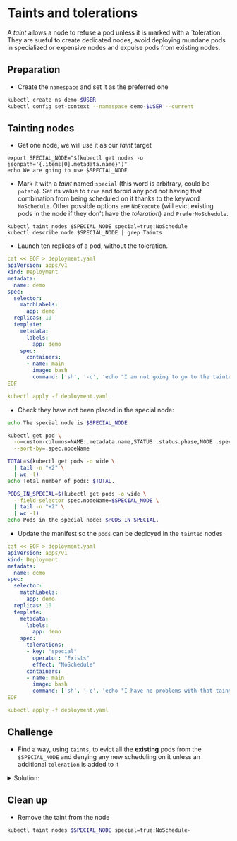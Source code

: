 # Taints and tolerations

A *taint* allows a node to refuse a pod unless it is marked with a `toleration. They are sueful to create dedicated nodes, avoid deploying mundane pods in specialized or expensive nodes and expulse pods from existing nodes.

## Preparation

* Create the `namespace` and set it as the preferred one

```bash
kubectl create ns demo-$USER
kubectl config set-context --namespace demo-$USER --current
```

## Tainting nodes

* Get one node, we will use it as our *taint* target

```
export SPECIAL_NODE="$(kubectl get nodes -o jsonpath='{.items[0].metadata.name}')"
echo We are going to use $SPECIAL_NODE
```

* Mark it with a *taint* named `special` (this word is arbitrary, could be `potato`). Set its value to `true` and forbid any pod not having that combination from being scheduled on it thanks to the keyword `NoSchedule`. Other possible options are `NoExecute` (will evict existing pods in the node if they don't have the *toleration*) and `PreferNoSchedule`.

```
kubectl taint nodes $SPECIAL_NODE special=true:NoSchedule
kubectl describe node $SPECIAL_NODE | grep Taints
```

* Launch ten replicas of a pod, without the toleration. 

```yaml
cat << EOF > deployment.yaml
apiVersion: apps/v1
kind: Deployment
metadata:
  name: demo
spec:
  selector:
    matchLabels:
      app: demo
  replicas: 10
  template:
    metadata:
      labels:
        app: demo
    spec:
      containers:
      - name: main
        image: bash
        command: ['sh', '-c', 'echo "I am not going to go to the tainted node." && sleep 6000']
EOF

kubectl apply -f deployment.yaml
```

* Check they have not been placed in the special node:

```bash
echo The special node is $SPECIAL_NODE

kubectl get pod \
  -o=custom-columns=NAME:.metadata.name,STATUS:.status.phase,NODE:.spec.nodeName \
  --sort-by=.spec.nodeName

TOTAL=$(kubectl get pods -o wide \
  | tail -n "+2" \
  | wc -l)
echo Total number of pods: $TOTAL.

PODS_IN_SPECIAL=$(kubectl get pods -o wide \
  --field-selector spec.nodeName=$SPECIAL_NODE \
  | tail -n "+2" \
  | wc -l)
echo Pods in the special node: $PODS_IN_SPECIAL.
```

* Update the manifest so the `pods` can be deployed in the `tainted` nodes

```yaml
cat << EOF > deployment.yaml
apiVersion: apps/v1
kind: Deployment
metadata:
  name: demo
spec:
  selector:
    matchLabels:
      app: demo
  replicas: 10
  template:
    metadata:
      labels:
        app: demo
    spec:
      tolerations:
      - key: "special"
        operator: "Exists"
        effect: "NoSchedule"
      containers:
      - name: main
        image: bash
        command: ['sh', '-c', 'echo "I have no problems with that tainted node." && sleep 6000']
EOF

kubectl apply -f deployment.yaml
```

## Challenge

* Find a way, using `taints`, to evict all the **existing** pods from the `$SPECIAL_NODE` and denying any new scheduling on it unless an additional `toleration` is added to it

<details>
<summary>Solution:</summary>

* For creating the new `taint`

```bash
kubectl taint nodes $SPECIAL_NODE very-special=true:NoExecute
```

* For watching the `pods` transitioning to another node

```
kubectl get pods --watch
```

* Removing the `taint`

```bash
kubectl taint nodes $SPECIAL_NODE very-special=true:NoExecute-
```


</details>

## Clean up

* Remove the taint from the node

```bash
kubectl taint nodes $SPECIAL_NODE special=true:NoSchedule-
```
